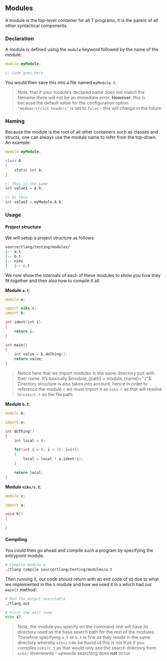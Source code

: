 ## Modules

A module is the top-level container for all T programs, it is the parent
of all other syntactical components.

### Declaration

A module is defined using the `module` keyword followed by the name of
the module:

``` d
module myModule;

// Code goes here
```

You would then save this into a file named `myModule.t`.

> Note, that if your module’s declared name does not match the filename
> there will not be an immediate error. **However**, this is because the
> default value for the configuration option `"modman:strict_headers"`
> is set to `false` - this will change in the future

### Naming

Because the module is the root of all other containers such as classes
and structs, one can always use the module name to refer from the
top-down. An example:

``` d
module myModule;

class A
{
    static int b;
}

// This is the same
int value1 = A.b;

// As this
int value2 = myModule.A.b;
```

### Usage

#### Project structure

We will setup a project structure as follows:

``` bash
source/tlang/testing/modules/
|-- a.t
|-- b.t
|-- niks
|   |-- c.t
```

We now show the internals of each of these modules to show you how they
fit together and then also how to compile it all.

**Module `a.t`**:

``` d
module a;

import niks.c;
import b;

int ident(int i)
{
    return i;
}

int main()
{
    int value = b.doThing();
    return value;
}
```

> Notice here that we import modules in the same directory just with
> their name. It’s basically $module_{path} = module_{name}+".t"$.
> Directory structure is also taken into account, hence in order to
> reference the module `c` we must import it as `niks.c` as that will
> resolve to `niks/c.t` as the file path.

**Module `b.t`**:

``` d
module b;

import a;

int doThing()
{
    int local = 0;

    for(int i = 0; i < 10; i=i+1)
    {
        local = local + a.ident(i);
    }

    return local;
}
```

**Module `niks/c.t`**:

``` d
module c;

import a;

void k()
{
    
}
```

#### Compiling

You could then go ahead and compile such a program by specifying the
entrypoint module:

``` bash
# Compile module a
./tlang compile source/tlang/testing/modules/a.t
```

Then running it, our code should return with an exit code of `45` due to
what we implemented in the `b` module and how we used it in `a` which
had our `main()` method:

``` bash
# Run the output executable
./tlang.out

# Print the exit code
echo $?
```

> Note, the module you specify on the command-line will have its
> directory used as the base search path for the rest of the modules.
> Therefore specifying `a.t` or `b.t` is fine as they reside in the same
> directory whereby `niks/` can be found ut this is not true if you
> compiles `niks/c.t` as that would only see the search directory from
> `niks/` downwards - upwards searching does **not** occur
